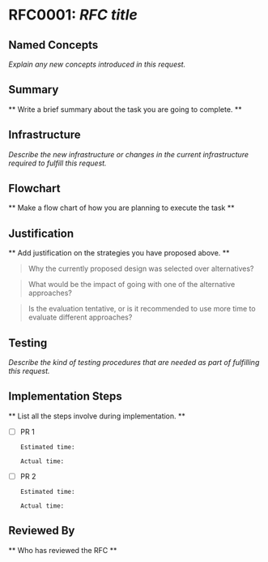 # RFC0001: *RFC title*

## Named Concepts

*Explain any new concepts introduced in this request.*


## Summary
** Write a brief summary about the task you are going to complete. **

## Infrastructure

*Describe the new infrastructure or changes in the current infrastructure required to fulfill this request.*

## Flowchart
** Make a flow chart of how you are planning to execute the task **

## Justification
** Add justification on the strategies you have proposed above. **

> Why the currently proposed design was selected over alternatives?

> What would be the impact of going with one of the alternative approaches?

> Is the evaluation tentative, or is it recommended to use more time to evaluate different approaches?

## Testing

*Describe the kind of testing procedures that are needed as part of fulfilling this request.*

## Implementation Steps
** List all the steps involve during implementation.  **

- [ ] PR 1
      
      Estimated time:
      
      Actual time: 
- [ ] PR 2
      
      Estimated time:
      
      Actual time:

## Reviewed By
** Who has reviewed the RFC **

